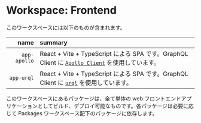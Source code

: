 # Workspace: Frontend

このワークスペースには以下のものが含まれます。

|         name | summary                                                                                                                                      |
| -----------: | :------------------------------------------------------------------------------------------------------------------------------------------- |
| `app-apollo` | React + Vite + TypeScript による SPA です。GraphQL Client に [`Apollo Client`](https://www.apollographql.com/docs/react/) を使用しています。 |
|   `app-urql` | React + Vite + TypeScript による SPA です。GraphQL Client に [`urql`](https://formidable.com/open-source/urql/) を使用しています。           |

このワークスペースにあるパッケージは、全て単体の web フロントエンドアプリケーションとしてビルド、デプロイ可能なものです。各パッケージは必要に応じて Packages ワークスペース配下のパッケージに依存します。
